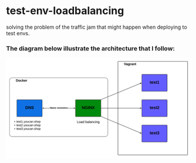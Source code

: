 # test-env-loadbalancing
solving the problem of the traffic jam that might happen when deploying to test envs.
### The diagram below illustrate the architecture that I follow:
![diagram.](./diag.png)